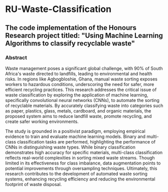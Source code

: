 # RU-Waste-Classification
## The code implementation of the Honours Research project titled: "Using Machine Learning Algorithms to classify recyclable waste"

### Abstract
Waste management poses a significant global challenge, with 90% of South Africa's waste directed to landfills, leading to environmental and health risks. In regions like Agbogbloshie, Ghana, manual waste sorting exposes workers to hazardous conditions, underscoring the need for safer, more efficient recycling practices. This research addresses the critical issue of waste classification by exploring the application of machine learning, specifically convolutional neural networks (CNNs), to automate the sorting of recyclable materials. By accurately classifying waste into categories such as paper, plastics, glass, metals, cardboard, and organic materials, the proposed system aims to reduce landfill waste, promote recycling, and create safer working environments.

The study is grounded in a positivist paradigm, employing empirical evidence to train and evaluate machine learning models. Binary and multi-class classification tasks are performed, highlighting the performance of CNNs in distinguishing waste types. While binary classification demonstrates high accuracy for specific materials, multi-class classification reflects real-world complexities in sorting mixed waste streams. Though limited in its effectiveness for class imbalance, data augmentation points to potential improvements through oversampling techniques. Ultimately, this research contributes to the development of automated waste sorting systems, enhancing recycling efficiency and reducing the environmental footprint of waste disposal.
